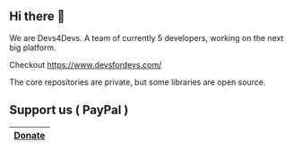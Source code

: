 ## Hi there 👋

We are Devs4Devs. A team of currently 5 developers, working on the next big platform.

Checkout https://www.devsfordevs.com/

The core repositories are private, but some libraries are open source.

## Support us ( PayPal )
|[Donate](https://www.paypal.com/donate/?hosted_button_id=C5X9LBEM7XZ64)|
|---|
